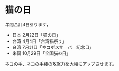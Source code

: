 # 猫の日
年間合計4日あります，

- 日本 2月22日「猫の日」
- 台湾 4月4日「台湾猫祭り」
- 台湾 7月21日「ネコポスサーバー記念日」
- 米国 10月29日「全国猫の日」

[ネコの手、ネコの手棒](../item/cat_palm.md)の攻撃力を大幅にアップさせます。